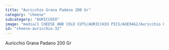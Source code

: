 ```yaml
---
title: "Auricchio Grana Padano 200 Gr"
category: "cheese"
subcategory: "AURICCHIO"
image: "media/1 CHEESE AND COLD CUTS/AURICCHIO PICS/AUE94G2/Auricchio GRANA PADANO 200 gr.jpg"
id: "cheese-auricchio-32"
---
```


Auricchio Grana Padano 200 Gr
